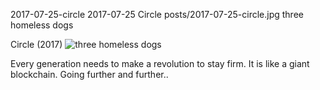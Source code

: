 2017-07-25-circle
2017-07-25
Circle
posts/2017-07-25-circle.jpg
three homeless dogs

Circle (2017)
![three homeless dogs](posts/2017-07-25-circle.jpg)

Every generation needs to make a revolution to stay firm.
It is like a giant blockchain. Going further and further..
